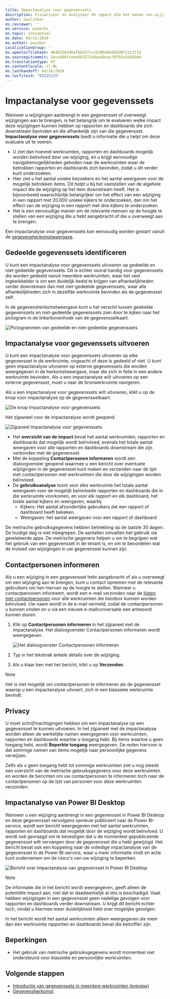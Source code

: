 ```yaml
---
title: Impactanalyse voor gegevenssets
description: Visualiseer en analyseer de impact die het maken van wijzigingen in gegevenssets downstream heeft.
author: paulinbar
ms.reviewer: ''
ms.service: powerbi
ms.topic: conceptual
ms.date: 04/13/2020
ms.author: painbar
LocalizationGroup: ''
ms.openlocfilehash: d6d62583d6ef6bd1fcc1630b46bdb5d97c221f16
ms.sourcegitcommit: 5ece366fceee9832724dae40eacf8755e1d85b04
ms.translationtype: HT
ms.contentlocale: nl-NL
ms.lasthandoff: 04/16/2020
ms.locfileid: "81525325"
---
```

# <a name="dataset-impact-analysis"></a>Impactanalyse voor gegevenssets

Wanneer u wijzigingen aanbrengt in een gegevensset of overweegt wijzigingen aan te brengen, is het belangrijk om te evalueren welke impact deze wijzigingen kunnen hebben op rapporten en dashboards die zich downstream bevinden en die afhankelijk zijn van die gegevensset. **Impactanalyse voor gegevenssets** biedt u informatie die u helpt om deze evaluatie uit te voeren.
* U ziet dan hoeveel werkruimten, rapporten en dashboards mogelijk worden beïnvloed door uw wijziging, en u krijgt eenvoudige navigatiemogelijkheden geboden naar de werkruimten waar de betrokken rapporten en dashboards zich bevinden, zodat u dit verder kunt onderzoeken.
* Hier ziet u het aantal unieke bezoekers en het aantal weergaven voor de mogelijk betrokken items. Dit helpt u bij het vaststellen van de algehele impact die de wijziging op het item downstream heeft. Het is bijvoorbeeld waarschijnlijk belangrijker om het effect van een wijziging in een rapport met 20.000 unieke kijkers te onderzoeken, dan om het effect van de wijziging in een rapport met drie kijkers te onderzoeken.
* Het is een eenvoudige manier om de relevante mensen op de hoogte te stellen van een wijziging die u hebt aangebracht of die u overweegt aan te brengen.

Een impactanalyse voor gegevenssets kan eenvoudig worden gestart vanuit de [gegevensherkomstweergave](service-data-lineage.md).

## <a name="identifying-shared-datasets"></a>Gedeelde gegevenssets identificeren

U kunt een impactanalyse voor gegevenssets uitvoeren op gedeelde en niet-gedeelde gegevenssets. Dit is echter vooral handig voor gegevenssets die worden gedeeld vanuit meerdere werkruimten, waar het veel ingewikkelder is om een duidelijk beeld te krijgen van afhankelijkheden verder downstream dan met niet-gedeelde gegevenssets, waar alle afhankelijkheden zich in dezelfde werkruimte bevinden als de gegevensset zelf.

In de gegevensherkomstweergave kunt u het verschil tussen gedeelde gegevenssets en niet-gedeelde gegevenssets zien door te kijken naar het pictogram in de linkerbovenhoek van de gegevenssetkaart.

![Pictogrammen van gedeelde en niet-gedeelde gegevenssets](media/service-dataset-impact-analysis/shared-unshared-icon.png)

## <a name="perform-dataset-impact-analysis"></a>Impactanalyse voor gegevenssets uitvoeren

U kunt een impactanalyse voor gegevenssets uitvoeren op elke gegevensset in de werkruimte, ongeacht of deze is gedeeld of niet. U kunt geen impactanalyse uitvoeren op externe gegevenssets die worden weergegeven in de herkomstweergave, maar die zich in feite in een andere werkruimte bevinden. Als u een impactanalyse wilt uitvoeren op een externe gegevensset, moet u naar de bronwerkruimte navigeren.

Als u een impactanalyse voor gegevenssets wilt uitvoeren, klikt u op de knop voor impactanalyse op de gegevenssetkaart.

![De knop Impactanalyse voor gegevenssets](media/service-dataset-impact-analysis/open-analysis-pane-button.png)

Het zijpaneel voor de impactanalyse wordt geopend.

![Zijpaneel Impactanalyse voor gegevenssets](media/service-dataset-impact-analysis/service-impact-analysis-pane.png)

* Het **overzicht van de impact** bevat het aantal werkruimten, rapporten en dashboards dat mogelijk wordt beïnvloed, evenals het totale aantal weergaven voor alle rapporten en dashboards downstream die zijn verbonden met de gegevensset.
* Met de koppeling **Contactpersonen informeren** wordt een dialoogvenster geopend waarmee u een bericht over eventuele wijzigingen in de gegevensset kunt maken en verzenden naar de lijst met contactpersonen met werkruimten die door de wijzigingen worden beïnvloed. 
* De **gebruiksanalyse** toont voor elke werkruimte het totale aantal weergaven voor de mogelijk beïnvloede rapporten en dashboards die in die werkruimte voorkomen, en voor elk rapport en elk dashboard, het totale aantal kijkers en weergaven, waarbij
   * Kijkers: Het aantal afzonderlijke gebruikers dat een rapport of dashboard heeft bekeken.
   * Weergaven: het aantal weergaven voor een rapport of dashboard

De metrische gebruiksgegevens hebben betrekking op de laatste 30 dagen. De huidige dag is niet inbegrepen. De aantallen omvatten het gebruik via gerelateerde apps. De metrische gegevens helpen u om te begrijpen wat het gebruik van een gegevensset in de tenant is, en om te beoordelen wat de invloed van wijzigingen in uw gegevensset kunnen zijn.

## <a name="notify-contacts"></a>Contactpersonen informeren

Als u een wijziging in een gegevensset hebt aangebracht of als u overweegt om een wijziging aan te brengen, kunt u contact opnemen met de relevante gebruikers om hen hiervan op de hoogte te stellen. Wanneer u contactpersonen informeert, wordt een e-mail verzonden naar de [lijsten met contactpersonen](../service-create-the-new-workspaces.md#workspace-contact-list) voor alle werkruimten die hierdoor kunnen worden beïnvloed. Uw naam wordt in de e-mail vermeld, zodat de contactpersonen u kunnen vinden en u via een nieuwe e-mailconversatie een antwoord kunnen sturen. 

1. Klik op **Contactpersonen informeren** in het zijpaneel met de impactanalyse. Het dialoogvenster Contactpersonen informeren wordt weergegeven.

   ![Het dialoogvenster Contactpersonen informeren](media/service-dataset-impact-analysis/notify-contacts-dialog.png)

1. Typ in het tekstvak enkele details over de wijziging.
1. Als u klaar ben met het bericht, klikt u op **Verzenden**.

> [!NOTE]
> Het is niet mogelijk om contactpersonen te informeren als de gegevensset waarop u een impactanalyse uitvoert, zich in een klassieke werkruimte bevindt.

## <a name="privacy"></a>Privacy

U moet schrijfmachtigingen hebben om een impactanalyse op een gegevensset te kunnen uitvoeren. In het zijpaneel met de impactanalyse worden alleen de werkelijke namen weergegeven voor werkruimten, rapporten en dashboards waartoe u toegang hebt. Bij items waartoe u geen toegang hebt, wordt **Beperkte toegang** weergegeven. De reden hiervoor is dat sommige namen van items mogelijk naar persoonlijke gegevens verwijzen.

Zelfs als u geen toegang hebt tot sommige werkruimten ziet u nog steeds een overzicht van de metrische gebruiksgegevens voor deze werkruimten en worden de berichten om uw contactpersonen te informeren toch naar de contactpersonen op de lijst van personen voor deze werkruimten verzonden.

## <a name="impact-analysis-from-power-bi-desktop"></a>Impactanalyse van Power BI Desktop

Wanneer u een wijziging aanbrengt in een gegevensset in Power BI Desktop en deze gegevensset vervolgens opnieuw publiceert naar de Power BI-service, wordt een bericht weergegeven met het aantal werkruimten, rapporten en dashboards dat mogelijk door de wijziging wordt beïnvloed. U wordt ook gevraagd om te bevestigen dat u de momenteel gepubliceerde gegevensset wilt vervangen door de gegevensset die u hebt gewijzigd. Het bericht bevat ook een koppeling naar de volledige impactanalyse van de gegevensset in de Power BI-service, waar u meer informatie vindt en actie kunt ondernemen om de risico's van uw wijziging te beperken.

![Bericht over impactanalyse van gegevensset in Power BI Desktop](media/service-dataset-impact-analysis/service-dataset-impact-analysis-desktop-warning.png)

> [!NOTE]
> De informatie die in het bericht wordt weergegeven, geeft alleen de potentiële impact aan, niet dat er daadwerkelijk al iets is beschadigd. Vaak hebben wijzigingen in een gegevensset geen nadelige gevolgen voor rapporten en dashboards verder downstream. U krijgt dit bericht echter toch, omdat u hiermee meer duidelijkheid hebt over mogelijke gevolgen.
>
>In het bericht wordt het aantal werkruimten alleen weergegeven als meer dan één werkruimte rapporten en dashboards bevat die betroffen zijn.

## <a name="limitations"></a>Beperkingen

* Het gebruik van metrische gebruiksgegevens wordt momenteel niet ondersteund voor klassieke en persoonlijke werkruimten.

## <a name="next-steps"></a>Volgende stappen

* [Introductie van gegevenssets in meerdere werkruimten (preview)](../service-datasets-across-workspaces.md)
* [Gegevensherkomst](service-data-lineage.md)
